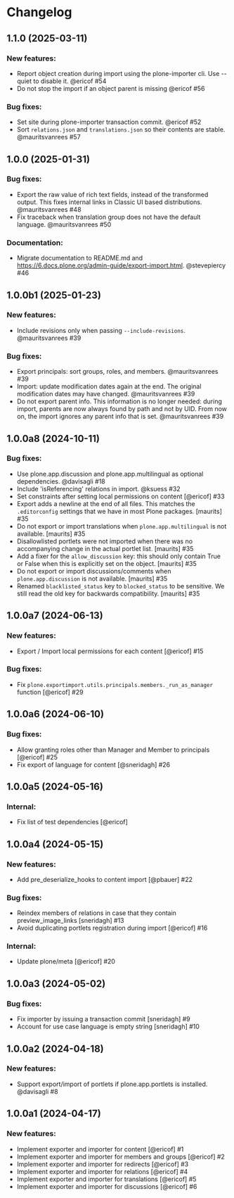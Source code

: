 # Changelog

<!--
   You should *NOT* be adding new change log entries to this file.
   You should create a file in the news directory instead.
   For helpful instructions, please see:
   https://github.com/plone/plone.releaser/blob/master/ADD-A-NEWS-ITEM.rst
-->

<!-- towncrier release notes start -->

## 1.1.0 (2025-03-11)


### New features:

- Report object creation during import using the plone-importer cli. Use --quiet to disable it. @ericof #54
- Do not stop the import if an object parent is missing @ericof #56


### Bug fixes:

- Set site during plone-importer transaction commit. @ericof #52
- Sort `relations.json` and `translations.json` so their contents are stable.  @mauritsvanrees #57

## 1.0.0 (2025-01-31)


### Bug fixes:

- Export the raw value of rich text fields, instead of the transformed output.
  This fixes internal links in Classic UI based distributions.
  @mauritsvanrees #48
- Fix traceback when translation group does not have the default language.
  @mauritsvanrees #50


### Documentation:

- Migrate documentation to README.md and https://6.docs.plone.org/admin-guide/export-import.html. @stevepiercy #46

## 1.0.0b1 (2025-01-23)


### New features:

- Include revisions only when passing `--include-revisions`.  @mauritsvanrees #39


### Bug fixes:

- Export principals: sort groups, roles, and members.  @mauritsvanrees #39
- Import: update modification dates again at the end. The original modification dates may have changed.  @mauritsvanrees #39
- Do not export parent info.
  This information is no longer needed: during import, parents are now always found by path and not by UID.
  From now on, the import ignores any parent info that is set.
  @mauritsvanrees #39

## 1.0.0a8 (2024-10-11)


### Bug fixes:

- Use plone.app.discussion and plone.app.multilingual as optional dependencies.
  @davisagli #18
- Include 'isReferencing' relations in import. @ksuess #32
- Set constraints after setting local permissions on content [@ericof] #33
- Export adds a newline at the end of all files.
  This matches the `.editorconfig` settings that we have in most Plone packages.
  [maurits] #35
- Do not export or import translations when `plone.app.multilingual` is not available.
  [maurits] #35
- Disallowlisted portlets were not imported when there was no accompanying change in the actual portlet list.
  [maurits] #35
- Add a fixer for the `allow_discussion` key: this should only contain True or False when this is explicitly set on the object.
  [maurits] #35
- Do not export or import discussions/comments when `plone.app.discussion` is not available.
  [maurits] #35
- Renamed `blacklisted_status` key to `blocked_status` to be sensitive.
  We still read the old key for backwards compatibility.
  [maurits] #35

## 1.0.0a7 (2024-06-13)


### New features:

- Export / Import local permissions for each content [@ericof] #15


### Bug fixes:

- Fix `plone.exportimport.utils.principals.members._run_as_manager` function [@ericof] #29

## 1.0.0a6 (2024-06-10)


### Bug fixes:

- Allow granting roles other than Manager and Member to principals [@ericof] #25
- Fix export of language for content [@sneridagh] #26

## 1.0.0a5 (2024-05-16)


### Internal:

- Fix list of test dependencies [@ericof] 

## 1.0.0a4 (2024-05-15)


### New features:

- Add pre_deserialize_hooks to content import [@pbauer] #22


### Bug fixes:

- Reindex members of relations in case that they contain preview_image_links
  [sneridagh] #13
- Avoid duplicating portlets registration during import [@ericof] #16


### Internal:

- Update plone/meta [@ericof] #20


## 1.0.0a3 (2024-05-02)


### Bug fixes:

- Fix importer by issuing a transaction commit
  [sneridagh] #9
- Account for use case language is empty string
  [sneridagh] #10


## 1.0.0a2 (2024-04-18)


### New features:

- Support export/import of portlets if plone.app.portlets is installed. @davisagli #8


## 1.0.0a1 (2024-04-17)


### New features:

- Implement exporter and importer for content [@ericof] #1
- Implement exporter and importer for members and groups [@ericof] #2
- Implement exporter and importer for redirects [@ericof] #3
- Implement exporter and importer for relations [@ericof] #4
- Implement exporter and importer for translations [@ericof] #5
- Implement exporter and importer for discussions [@ericof] #6

